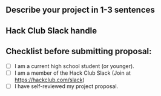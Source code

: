 ## Describe your project in 1-3 sentences

<!-- I am building a LED light display that can be controlled through an app. -->

## Hack Club Slack handle

<!-- Join the Hack Club Slack at https://hackclub.com/slack -->

## Checklist before submitting proposal:

- [ ] I am a current high school student (or younger).
- [ ] I am a member of the Hack Club Slack (Join at <https://hackclub.com/slack>)
- [ ] I have self-reviewed my project proposal.
